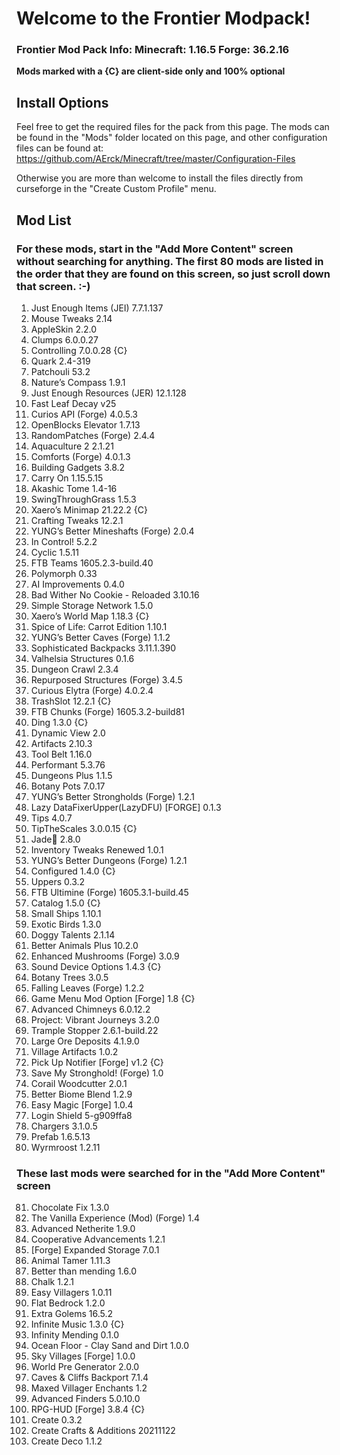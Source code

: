 # Welcome to the Frontier Modpack!
### Frontier Mod Pack Info: Minecraft: 1.16.5 Forge: 36.2.16
**Mods marked with a {C} are client-side only and 100% optional**

## Install Options
Feel free to get the required files for the pack from this page. The mods can be found in the "Mods" folder located on this page, and other configuration files can be found at: https://github.com/AErck/Minecraft/tree/master/Configuration-Files

Otherwise you are more than welcome to install the files directly from curseforge in the "Create Custom Profile" menu.

## Mod List
### For these mods, start in the "Add More Content" screen without searching for anything. The first 80 mods are listed in the order that they are found on this screen, so just scroll down that screen. :-)

1. Just Enough Items (JEI) 7.7.1.137
2. Mouse Tweaks 2.14
3. AppleSkin 2.2.0
4. Clumps 6.0.0.27
5. Controlling 7.0.0.28 {C}
6. Quark 2.4-319
7. Patchouli 53.2
8. Nature’s Compass 1.9.1
9. Just Enough Resources (JER) 12.1.128
10. Fast Leaf Decay v25
11. Curios API (Forge) 4.0.5.3
12. OpenBlocks Elevator 1.7.13
13. RandomPatches (Forge) 2.4.4
14. Aquaculture 2 2.1.21
15. Comforts (Forge) 4.0.1.3
16. Building Gadgets 3.8.2
17. Carry On 1.15.5.15
18. Akashic Tome 1.4-16
19. SwingThroughGrass 1.5.3
20. Xaero’s Minimap 21.22.2 {C}
21. Crafting Tweaks 12.2.1
22. YUNG’s Better Mineshafts (Forge) 2.0.4
23. In Control! 5.2.2
24. Cyclic 1.5.11
25. FTB Teams 1605.2.3-build.40
26. Polymorph 0.33
27. AI Improvements 0.4.0
28. Bad Wither No Cookie - Reloaded 3.10.16
29. Simple Storage Network 1.5.0
30. Xaero’s World Map 1.18.3 {C}
31. Spice of Life: Carrot Edition 1.10.1
32. YUNG’s Better Caves (Forge) 1.1.2
33. Sophisticated Backpacks 3.11.1.390
34. Valhelsia Structures 0.1.6
35. Dungeon Crawl 2.3.4
36. Repurposed Structures (Forge) 3.4.5
37. Curious Elytra (Forge) 4.0.2.4
38. TrashSlot 12.2.1 {C}
39. FTB Chunks (Forge) 1605.3.2-build81
40. Ding 1.3.0 {C}
41. Dynamic View 2.0
42. Artifacts 2.10.3
43. Tool Belt 1.16.0
44. Performant 5.3.76
45. Dungeons Plus 1.1.5
46. Botany Pots 7.0.17
47. YUNG’s Better Strongholds (Forge) 1.2.1
48. Lazy DataFixerUpper(LazyDFU) [FORGE] 0.1.3
49. Tips 4.0.7
50. TipTheScales 3.0.0.15 {C}
51. Jade🔎 2.8.0
52. Inventory Tweaks Renewed 1.0.1
53. YUNG’s Better Dungeons (Forge) 1.2.1
54. Configured 1.4.0 {C}
55. Uppers 0.3.2
56. FTB Ultimine (Forge) 1605.3.1-build.45
57. Catalog 1.5.0 {C}
58. Small Ships 1.10.1
59. Exotic Birds 1.3.0
60. Doggy Talents 2.1.14
61. Better Animals Plus 10.2.0
62. Enhanced Mushrooms (Forge) 3.0.9
63. Sound Device Options 1.4.3 {C}
64. Botany Trees 3.0.5
65. Falling Leaves (Forge) 1.2.2
66. Game Menu Mod Option [Forge] 1.8 {C}
67. Advanced Chimneys 6.0.12.2
68. Project: Vibrant Journeys 3.2.0
69. Trample Stopper 2.6.1-build.22
70. Large Ore Deposits 4.1.9.0
71. Village Artifacts 1.0.2
72. Pick Up Notifier [Forge] v1.2 {C}
73. Save My Stronghold! (Forge) 1.0
74. Corail Woodcutter 2.0.1
75. Better Biome Blend 1.2.9
76. Easy Magic [Forge] 1.0.4
77. Login Shield 5-g909ffa8
78. Chargers 3.1.0.5
79. Prefab 1.6.5.13
80. Wyrmroost 1.2.11

### These last mods were searched for in the "Add More Content" screen

81. Chocolate Fix 1.3.0
82. The Vanilla Experience (Mod) (Forge) 1.4
83. Advanced Netherite 1.9.0
84. Cooperative Advancements 1.2.1
85. [Forge] Expanded Storage 7.0.1
86. Animal Tamer 1.11.3
87. Better than mending 1.6.0
88. Chalk 1.2.1
89. Easy Villagers 1.0.11
90. Flat Bedrock 1.2.0
91. Extra Golems 16.5.2
92. Infinite Music 1.3.0 {C}
93. Infinity Mending 0.1.0
94. Ocean Floor - Clay Sand and Dirt 1.0.0
95. Sky Villages [Forge] 1.0.0
96. World Pre Generator 2.0.0
97. Caves & Cliffs Backport 7.1.4
98. Maxed Villager Enchants 1.2
99. Advanced Finders 5.0.10.0
100. RPG-HUD [Forge] 3.8.4 {C}
101. Create 0.3.2
102. Create Crafts & Additions 20211122
103. Create Deco 1.1.2
